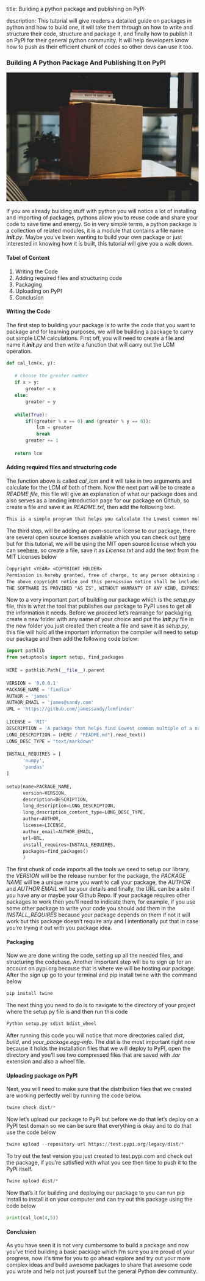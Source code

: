 title: Building a python package and publishing on PyPi

description: This tutorial will give readers a detailed guide on packages in python and how to build one, it will take them through on how to write and structure their code, structure and package it, and finally how to publish it on PyPI for their general python community. It will help developers know how to push as their efficient chunk of codes so other devs can use it too.

### Building A Python Package And Publishing It on PyPI

![Package](https://github.com/jamessandy/engineering-education/blob/master/articles/building-a-python-package-and-publishing-on-pypi/img.jpg)

If you are already building stuff with python you will notice a lot of installing and importing of packages, pythons allow you to reuse code and share your code to save time and energy. So in very simple terms, a  python package is a collection of related modules, it is a module that contains a file name *__init__.py*. Maybe you’ve been wanting to build your own package or just interested in knowing how it is built, this tutorial will give you a walk down.

#### Tabel of Content 
1. Writing the Code
2. Adding required files and structuring code 
3. Packaging
4. Uploading on PyPI
5. Conclusion

#### Writing the Code
The first step to building your package is to write the code that you want to package and for learning purposes, we will be building a package to carry out simple LCM calculations.
First off, you will need to create a file and name it  *__init__.py* and then write a function that will carry out the LCM  operation. 


```python
def cal_lcm(x, y):

   # choose the greater number
   if x > y:
       greater = x
   else:
       greater = y

   while(True):
       if((greater % x == 0) and (greater % y == 0)):
           lcm = greater
           break
       greater += 1

   return lcm
```
#### Adding required files and structuring code 
The function above is called *cal_lcm* and it will take in two arguments and calculate for the LCM of both of them. Now the next part will be to create a *README file*, this file will give an explanation of what our package does and also serves as a landing introduction page for our package on Github, so create a file and save it as *README.txt*, then add the following text.

```txt
This is a simple program that helps you calculate the Lowest common multiple of two numbers
```
The third step, will be adding an open-source license to our package, there are several open source licenses  available which you can check out [here]( https://opensource.org/licenses) but for this tutorial, we will be using the MIT open source license which you can see[here](https://opensource.org/licenses/MIT), so create a file, save it as *License.txt*  and add the text from the MIT Licenses below

```txt
Copyright <YEAR> <COPYRIGHT HOLDER>
Permission is hereby granted, free of charge, to any person obtaining a copy of this software and associated documentation files (the "Software"), to deal in the Software without restriction, including without limitation the rights to use, copy, modify, merge, publish, distribute, sublicense, and/or sell copies of the Software, and to permit persons to whom the Software is furnished to do so, subject to the following conditions:
The above copyright notice and this permission notice shall be included in all copies or substantial portions of the Software.
THE SOFTWARE IS PROVIDED "AS IS", WITHOUT WARRANTY OF ANY KIND, EXPRESS OR IMPLIED, INCLUDING BUT NOT LIMITED TO THE WARRANTIES OF MERCHANTABILITY, FITNESS FOR A PARTICULAR PURPOSE AND NONINFRINGEMENT. IN NO EVENT SHALL THE AUTHORS OR COPYRIGHT HOLDERS BE LIABLE FOR ANY CLAIM, DAMAGES OR OTHER LIABILITY, WHETHER IN AN ACTION OF CONTRACT, TORT OR OTHERWISE, ARISING FROM, OUT OF OR IN CONNECTION WITH THE SOFTWARE OR THE USE OR OTHER DEALINGS IN THE SOFTWARE.
```

Now to a very important part of building our package which is the *setup.py* file, this is what the tool that publishes our package to PyPI uses to get all the information it needs. Before we proceed let’s rearrange for packaging, create a new folder with any name of your choice and put the *__init__.py* file in the new folder you just created then create a file and save it as *setup.py*, this file will hold all the important information the compiler will need to setup our package and then add the following code
below:

```python
import pathlib
from setuptools import setup, find_packages

HERE = pathlib.Path(__file__).parent

VERSION = '0.0.0.1'
PACKAGE_NAME = 'findlcm'
AUTHOR = 'james'
AUTHOR_EMAIL = 'james@sandy.com'
URL = 'https://github.com/jamessandy/lcmfinder'

LICENSE = 'MIT'
DESCRIPTION = 'A package that helps find Lowest common multiple of a number'
LONG_DESCRIPTION = (HERE / "README.md").read_text()
LONG_DESC_TYPE = "text/markdown"

INSTALL_REQUIRES = [
      'numpy',
      'pandas'
]

setup(name=PACKAGE_NAME,
      version=VERSION,
      description=DESCRIPTION,
      long_description=LONG_DESCRIPTION,
      long_description_content_type=LONG_DESC_TYPE,
      author=AUTHOR,
      license=LICENSE,
      author_email=AUTHOR_EMAIL,
      url=URL,
      install_requires=INSTALL_REQUIRES,
      packages=find_packages()
      )

```

The first chunk of code imports all the tools we need to setup our library, the *VERSION* will be the release number for the package, the *PACKAGE NAME* will be a unique name you want to call your package, the *AUTHOR* and *AUTHOR EMAIL* will be your details and finally, the URL can be a site if you have any or maybe your Github Repo. If your package requires other packages to work then you’ll need to indicate them, for example, if you use some other package to write your code you should add them in the *INSTALL_REQUIRES*  because your package depends on them if not it will work but this package doesn’t require any and I intentionally put that in case you’re trying it out with you package idea.

#### Packaging
Now we are done writing the code, setting up all the needed files, and structuring the codebase. Another important step will be to sign up for an account on pypi.org because that is where we will be hosting our package. After the sign up go to your terminal and pip install twine with the command below

```python
pip install twine

```
The next thing you need to do is to navigate to the directory of your project where the setup.py file is and then run this code

```python
Python setup.py sdist bdist_wheel
```
After running this code you will notice that more directories called *dist*, *build*, and *your_package.egg-info*. The dist is the most important right now because it holds the installation files that we will deploy to PyPI, open the directory and you’ll see two compressed files that are saved with *.tar* extension and also a wheel file.

#### Uploading package on PyPI

Next, you will need to make sure that the distribution files that we created are working perfectly well by running the code below.

```python
twine check dist/*
```
Now let’s upload our package to PyPi but before we do that  let’s deploy on a PyPI test domain so we can be sure that everything is okay and to do that use the code below

```python
twine upload --repository-url https://test.pypi.org/legacy/dist/*
```

To try out the test version you just created to test.pypi.com and check out the package, if you’re satisfied with what you see then time to push it to the PyPi itself.

```python
Twine upload dist/*
```
Now that’s it for building and deploying our package to you can run pip install <package name> to install it on your computer and can try out this package using the code below

```python
print(cal_lcm(4,5))
```
#### Conclusion
As you have seen it is not very cumbersome to build a package and now you’ve tried building a basic package which I’m sure you are proud of your progress, now it’s time for you to go ahead explore and try out your more complex ideas and build awesome packages to share that awesome code you wrote and help not just yourself but the general Python dev community.




